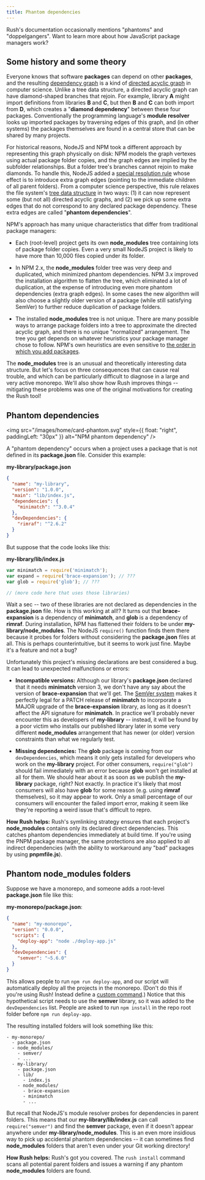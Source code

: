 ```yaml
---
title: Phantom dependencies
---
```


Rush's documentation occasionally mentions "phantoms" and "doppelgangers".
Want to learn more about how JavaScript package managers work?

## Some history and some theory

Everyone knows that software **packages** can depend on other **packages**, and the resulting
[dependency graph](https://en.wikipedia.org/wiki/Dependency_graph) is a kind of
[directed acyclic graph](https://en.wikipedia.org/wiki/Directed_acyclic_graph)
in computer science. Unlike a tree data structure, a directed acyclic graph can have
diamond-shaped branches that rejoin. For example, library **A** might import definitions from
libraries **B** and **C**, but then **B** and **C** can both import from **D**, which creates
a "**diamond dependency**" between these four packages. Conventionally the programming language's
**module resolver** looks up imported packages by traversing edges of this graph, and
(in other systems) the packages themselves are found in a central store that can be shared by many projects.

For historical reasons, NodeJS and NPM took a different approach by representing this graph physically on disk:
NPM models the graph vertexes using actual package folder copies, and the graph edges are implied by the
subfolder relationships. But a folder tree's branches cannot rejoin to make diamonds.
To handle this, NodeJS added a [special resolution rule](https://nodejs.org/api/modules.html#all-together)
whose effect is to introduce extra graph edges (pointing to the immediate children of all parent folders).
From a computer science perspective, this rule relaxes the file system's
[tree data structure](<https://en.wikipedia.org/wiki/Tree_(data_structure)>) in two ways:
(1) it can now represent some (but not all) directed acyclic graphs, and (2) we pick up some
extra edges that do not correspond to any declared package dependency. These extra edges are called
"**phantom dependencies**".

NPM's approach has many unique characteristics that differ from traditional package managers:

- Each (root-level) project gets its own **node_modules** tree containing lots of package folder copies.
  Even a very small NodeJS project is likely to have more than 10,000 files copied under its folder.

- In NPM 2.x, the **node_modules** folder tree was very deep and duplicated, which minimized phantom dependencies.
  NPM 3.x improved the installation algorithm to flatten the tree, which eliminated a lot of duplication, at the
  expense of introducing even more phantom dependencies (extra graph edges). In some cases the new algorithm will
  also choose a slightly older version of a package (while still satisfying SemVer) to further reduce duplication
  of package folders.

- The installed **node_modules** tree is not unique. There are many possible ways to arrange
  package folders into a tree to approximate the directed acyclic graph, and there is no
  unique "normalized" arrangement. The tree you get depends on whatever heuristics your
  package manager chose to follow. NPM's own heuristics are even sensitive to
  [the order in which you add packages](http://npm.github.io/how-npm-works-docs/npm3/non-determinism.html).

The **node_modules** tree is an unusual and theoretically interesting data structure.
But let's focus on three consequences that can cause real trouble, and which can be particularly
difficult to diagnose in a large and very active monorepo. We'll also show how Rush improves
things -- mitigating these problems was one of the original motivations for creating the Rush tool!

## Phantom dependencies

<img src="/images/home/card-phantom.svg" style={{ float: "right", paddingLeft: "30px" }} alt="NPM phantom dependency" />

A "phantom dependency" occurs when a project uses a package that is not defined
in its **package.json** file. Consider this example:

**my-library/package.json**

```json
{
  "name": "my-library",
  "version": "1.0.0",
  "main": "lib/index.js",
  "dependencies": {
    "minimatch": "^3.0.4"
  },
  "devDependencies": {
    "rimraf": "^2.6.2"
  }
}
```

But suppose that the code looks like this:

**my-library/lib/index.js**

```javascript
var minimatch = require('minimatch');
var expand = require('brace-expansion'); // ???
var glob = require('glob'); // ???

// (more code here that uses those libraries)
```

Wait a sec -- two of these libraries are not declared as dependencies
in the **package.json** file. How is this working at all!? It turns out that
**brace-expansion** is a dependency of **minimatch**, and **glob** is a dependency
of **rimraf**. During installation, NPM has flattened their folders to be under
**my-library/node_modules**. The NodeJS `require()` function finds them there
because it probes for folders without considering the **package.json** files at all.
This is perhaps counterintuitive, but it seems to work just fine. Maybe it's a
feature and not a bug?

Unfortunately this project's missing declarations are best considered a bug.
It can lead to unexpected malfunctions or errors:

- **Incompatible versions:** Although our library's **package.json** declared that
  it needs **minimatch** version 3, we don't have any say about the version
  of **brace-expansion** that we'll get. The [SemVer system](https://semver.org/) makes
  it perfectly legal for a PATCH release of **minimatch** to incorporate a MAJOR upgrade of
  the **brace-expansion** library, as long as it doesn't affect the API signature
  for **minimatch**. In practice we'll probably never encounter this as developers of
  **my-library** -- instead, it will be found by a poor victim who installs our published
  library later in some very different **node_modules** arrangement that has newer (or older)
  version constraints than what we regularly test.

- **Missing dependencies:** The **glob** package is coming from our `devDependencies`, which
  means it only gets installed for developers who work on the **my-library** project.
  For other consumers, `require("glob")` should fail immediately with an error because **glob**
  won't get installed at all for them. We should hear about it as soon as we publish
  the **my-library** package, right? Not exactly. In practice it's likely that most consumers
  will also have **glob** for some reason (e.g. using **rimraf** themselves),
  so it may appear to work. Only a small percentage of our consumers will encounter the
  failed import error, making it seem like they're reporting a weird issue that's difficult to repro.

**How Rush helps:** Rush's symlinking strategy ensures that each project's **node_modules**
contains only its declared direct dependencies. This catches phantom dependencies
immediately at build time. If you're using the PNPM package manager, the same protections
are also applied to all indirect dependencies (with the ability to workaround any "bad" packages
by using **pnpmfile.js**).

## Phantom node_modules folders

Suppose we have a monorepo, and someone adds a root-level **package.json** file
like this:

**my-monorepo/package.json**:

```json
{
  "name": "my-monorepo",
  "version": "0.0.0",
  "scripts": {
    "deploy-app": "node ./deploy-app.js"
  },
  "devDependencies": {
    "semver": "~5.6.0"
  }
}
```

This allows people to run `npm run deploy-app`, and our script will automatically deploy all the projects
in the monorepo. (Don't do this if you're using Rush! Instead define a
[custom command](../maintainer/custom_commands.md).) Notice that this hypothetical script
needs to use the **semver** library, so it was added to the `devDependencies` list. People are asked to
run `npm install` in the repo root folder before `npm run deploy-app`.

The resulting installed folders will look something like this:

```
- my-monorepo/
  - package.json
  - node_modules/
    - semver/
    - ...
  - my-library/
    - package.json
    - lib/
      - index.js
    - node_modules/
      - brace-expansion
      - minimatch
      - ...
```

But recall that NodeJS's module resolver probes for dependencies in parent folders.
This means that our **my-library/lib/index.js** can call `require("semver")` and find
the **semver** package, even if it doesn't appear anywhere under **my-library/node_modules**.
This is an even more insidious way to pick up accidental phantom dependencies -- it can
sometimes find **node_modules** folders that aren't even under your Git working directory!

**How Rush helps:** Rush's got you covered. The `rush install` command scans all
potential parent folders and issues a warning if any phantom **node_modules** folders
are found.
